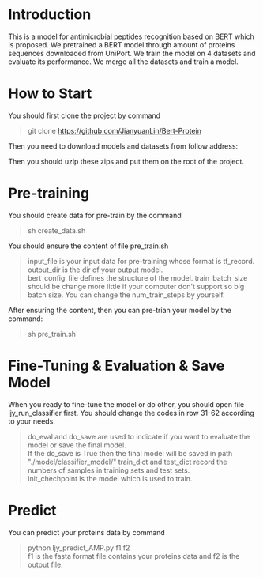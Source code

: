 # Introduction
This is a model for antimicrobial peptides recognition based on BERT which is proposed.
We pretrained a BERT model through amount of proteins sequences downloaded from UniPort.
We train the model on 4 datasets and evaluate its performance.
We merge all the datasets and train a model.
# How to Start
You should first clone the project by command
>git clone https://github.com/JianyuanLin/Bert-Protein

Then you need to download models and datasets from follow address:
 
Then you should uzip these zips and put them on the root of the project.
 # Pre-training
 
 You should create data for pre-train by the command
 >sh create_data.sh
 
You should ensure the content of file pre_train.sh
>input_file is your input data for pre-training whose format is tf_record.  
outout_dir is the dir of your output model.  
bert_config_file defines the structure of the model.
train_batch_size should be change more little if your computer don't support so big batch size.
You can change the num_train_steps by yourself.

After ensuring the content, then you can pre-trian your model by the command:
>sh pre_train.sh

 # Fine-Tuning & Evaluation & Save Model
 When you ready to fine-tune the model or do other, you should open file ljy_run_classifier first.
 You should change the codes in row 31-62 according to your needs.
> do_eval and do_save are used to indicate if you want to evaluate the model or save the final model.  
If the do_save is True then the final model will be saved in path "./model/classifier_model/"
train_dict and test_dict record the numbers of samples in training sets and test sets.  
init_chechpoint is the model which is used to train.

 
 # Predict
You can predict your proteins data by command
>python ljy_predict_AMP.py f1 f2  
f1 is the fasta format file contains your proteins data and f2 is the output file.

